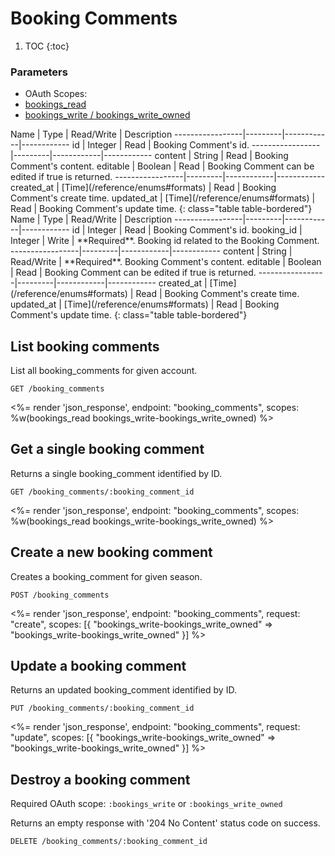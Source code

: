 # Booking Comments

1. TOC
{:toc}

### Parameters
<ul class="nav nav-pills" role="tablist">
  <li class="disabled"><a>OAuth Scopes:</a></li>
  <li class="active"><a href="#bookings_read" role="tab" data-toggle="pill">bookings_read</a></li>
  <li><a href="#bookings_write-bookings_write_owned" role="tab" data-toggle="pill">
    bookings_write / bookings_write_owned
  </a></li>
</ul>
<div class="tab-content" markdown="1">
  <div class="tab-pane active" id="bookings_read" markdown="1">
Name             | Type    | Read/Write | Description
-----------------|---------|------------|------------
id               | Integer | Read       | Booking Comment's id.
-----------------|---------|------------|------------
content          | String  | Read       | Booking Comment's content.
editable         | Boolean | Read       | Booking Comment can be edited if true is returned.
-----------------|---------|------------|------------
created_at       | [Time](/reference/enums#formats) | Read       | Booking Comment's create time.
updated_at       | [Time](/reference/enums#formats) | Read       | Booking Comment's update time.
{: class="table table-bordered"}
  </div>
  <div class="tab-pane" id="bookings_write-bookings_write_owned" markdown="1">
Name             | Type    | Read/Write | Description
-----------------|---------|------------|------------
id               | Integer | Read       | Booking Comment's id.
booking_id       | Integer | Write      | **Required**. Booking id related to the Booking Comment.
-----------------|---------|------------|------------
content          | String  | Read/Write | **Required**. Booking Comment's content.
editable         | Boolean | Read       | Booking Comment can be edited if true is returned.
-----------------|---------|------------|------------
created_at       | [Time](/reference/enums#formats) | Read       | Booking Comment's create time.
updated_at       | [Time](/reference/enums#formats) | Read       | Booking Comment's update time.
{: class="table table-bordered"}
  </div>
</div>

## List booking comments

List all booking_comments for given account.

~~~
GET /booking_comments
~~~

<%= render 'json_response', endpoint: "booking_comments",
  scopes: %w(bookings_read bookings_write-bookings_write_owned) %>

## Get a single booking comment

Returns a single booking_comment identified by ID.

~~~
GET /booking_comments/:booking_comment_id
~~~

<%= render 'json_response', endpoint: "booking_comments",
  scopes: %w(bookings_read bookings_write-bookings_write_owned) %>

## Create a new booking comment

Creates a booking_comment for given season.

~~~
POST /booking_comments
~~~

<%= render 'json_response', endpoint: "booking_comments", request: "create",
  scopes: [{ "bookings_write-bookings_write_owned" => "bookings_write-bookings_write_owned" }] %>

## Update a booking comment

Returns an updated booking_comment identified by ID.

~~~
PUT /booking_comments/:booking_comment_id
~~~

<%= render 'json_response', endpoint: "booking_comments", request: "update",
  scopes: [{ "bookings_write-bookings_write_owned" => "bookings_write-bookings_write_owned" }] %>

## Destroy a booking comment

Required OAuth scope: `:bookings_write` or `:bookings_write_owned`

Returns an empty response with '204 No Content' status code on success.

~~~~~~
DELETE /booking_comments/:booking_comment_id
~~~~~~
